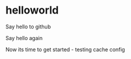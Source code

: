 helloworld
==========

Say hello to github

Say hello again

Now its time to get started - testing cache config

